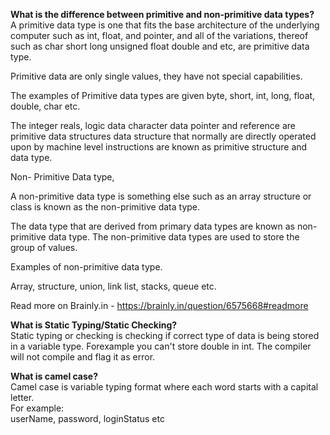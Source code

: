 **What is the difference between primitive and non-primitive data types?**  
A primitive data type is one that fits the base architecture of the underlying computer such as int, float, and pointer, and all of the variations, thereof such as char short long unsigned float double and etc, are primitive data type.

Primitive data are only single values, they have not special capabilities.

The examples of Primitive data types are given byte, short, int, long, float, double, char etc.

The integer reals, logic data character data pointer and reference are primitive data structures data structure that normally are directly operated upon by machine level instructions are known as primitive structure and data type.

Non- Primitive Data type,

A non-primitive data type is something else such as an array structure or class is known as the non-primitive data type.

The data type that are derived from primary data types are known as non-primitive data type.
The non-primitive data types are used to store the group of values.

Examples of non-primitive data type.

Array, structure, union, link list, stacks, queue etc.


Read more on Brainly.in - https://brainly.in/question/6575668#readmore


**What is Static Typing/Static Checking?**  
Static typing or checking is checking if correct type of data is being stored in a variable type. Forexample you can't store double in int. The compiler will not compile and flag it as error.

**What is camel case?**  
Camel case is variable typing format where each word starts with a capital letter.  
For example:  
userName, password, loginStatus etc
